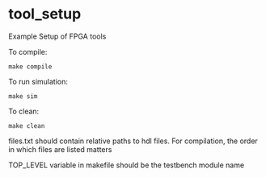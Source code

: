 # tool_setup
Example Setup of FPGA tools

To compile:
```
make compile
```

To run simulation:
```
make sim
```

To clean:
```
make clean
```

files.txt should contain relative paths to hdl files.
For compilation, the order in which files are listed matters

TOP_LEVEL variable in makefile should be the testbench module name
